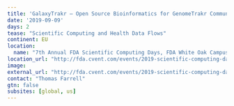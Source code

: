 ```yaml
---
title: 'GalaxyTrakr – Open Source Bioinformatics for GenomeTrakr Community using AWS HPC'
date: '2019-09-09'
days: 2
tease: "Scientific Computing and Health Data Flows"
continent: EU
location:
  name: "7th Annual FDA Scientific Computing Days, FDA White Oak Campus, Silver Spring, Maryland, United States"
location_url: "http://fda.cvent.com/events/2019-scientific-computing-days/event-summary-717250dfc8ac4216b3cdb9901c289fc5.aspx"
image: 
external_url: "http://fda.cvent.com/events/2019-scientific-computing-days/agenda-717250dfc8ac4216b3cdb9901c289fc5.aspx"
contact: "Thomas Farrell"
gtn: false
subsites: [global, us]
---
```

